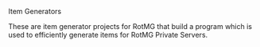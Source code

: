 Item Generators

These are item generator projects for RotMG that build a program which is used to efficiently generate items for RotMG Private Servers.